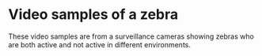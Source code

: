 # Video samples of a zebra
These video samples are from a surveillance cameras showing zebras who are both active and not active in different environments.